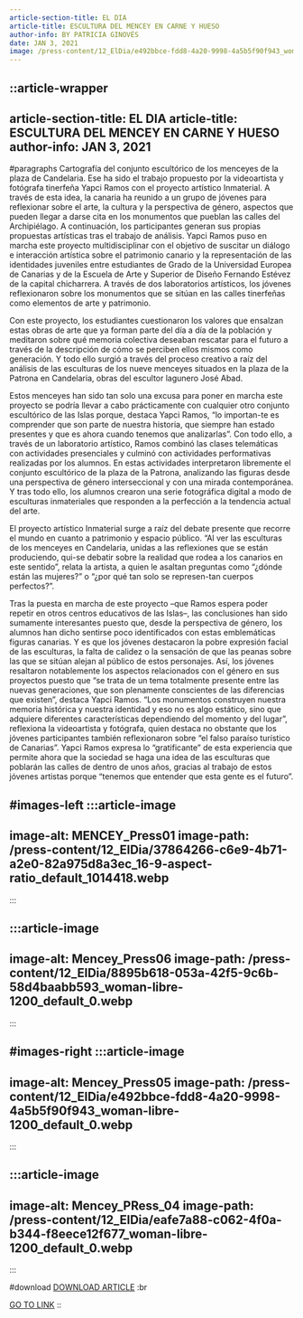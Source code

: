 ```yaml
---
article-section-title: EL DIA
article-title: ESCULTURA DEL MENCEY EN CARNE Y HUESO
author-info: BY PATRICIA GINOVÉS
date: JAN 3, 2021
image: /press-content/12_ElDia/e492bbce-fdd8-4a20-9998-4a5b5f90f943_woman-libre-1200_default_0.webp
---
```


::article-wrapper
---
article-section-title: EL DIA
article-title: ESCULTURA DEL MENCEY EN CARNE Y HUESO
author-info: JAN 3, 2021
---
#paragraphs
Cartografía del conjunto escultórico de los menceyes de la plaza de Candelaria. Ese ha sido el trabajo propuesto por la videoartista y fotógrafa tinerfeña Yapci Ramos con el proyecto artístico Inmaterial. A través de esta idea, la canaria ha reunido a un grupo de jóvenes para reflexionar sobre el arte, la cultura y la perspectiva de género, aspectos que pueden llegar a darse cita en los monumentos que pueblan las calles del Archipiélago. A continuación, los participantes generan sus propias propuestas artísticas tras el trabajo de análisis. Yapci Ramos puso en marcha este proyecto multidisciplinar con el objetivo de suscitar un diálogo e interacción artística sobre el patrimonio canario y la representación de las identidades juveniles entre estudiantes de Grado de la Universidad Europea de Canarias y de la Escuela de Arte y Superior de Diseño Fernando Estévez de la capital chicharrera. A través de dos laboratorios artísticos, los jóvenes reflexionaron sobre los monumentos que se sitúan en las calles tinerfeñas como elementos de arte y patrimonio.

Con este proyecto, los estudiantes cuestionaron los valores que ensalzan estas obras de arte que ya forman parte del día a día de la población y meditaron sobre qué memoria colectiva deseaban rescatar para el futuro a través de la descripción de cómo se perciben ellos mismos como generación. Y todo ello surgió a través del proceso creativo a raíz del análisis de las esculturas de los nueve menceyes situados en la plaza de la Patrona en Candelaria, obras del escultor lagunero José Abad.

Estos menceyes han sido tan solo una excusa para poner en marcha este proyecto se podría llevar a cabo prácticamente con cualquier otro conjunto escultórico de las Islas porque, destaca Yapci Ramos, “lo importan-te es comprender que son parte de nuestra historia, que siempre han estado presentes y que es ahora cuando tenemos que analizarlas”. Con todo ello, a través de un laboratorio artístico, Ramos combinó las clases telemáticas con actividades presenciales y culminó con actividades performativas realizadas por los alumnos. En estas actividades interpretaron libremente el conjunto escultórico de la plaza de la Patrona, analizando las figuras desde una perspectiva de género interseccional y con una mirada contemporánea. Y tras todo ello, los alumnos crearon una serie fotográfica digital a modo de esculturas inmateriales que responden a la perfección a la tendencia actual del arte. 

El proyecto artístico Inmaterial surge a raíz del debate presente que recorre el mundo en cuanto a patrimonio y espacio público. “Al ver las esculturas de los menceyes en Candelaria, unidas a las reflexiones que se están produciendo, qui-se debatir sobre la realidad que rodea a los canarios en este sentido”, relata la artista, a quien le asaltan preguntas como “¿dónde están las mujeres?” o “¿por qué tan solo se represen-tan cuerpos perfectos?”.

Tras la puesta en marcha de este proyecto –que Ramos espera poder repetir en otros centros educativos de las Islas–, las conclusiones han sido sumamente interesantes puesto que, desde la perspectiva de género, los alumnos han dicho sentirse poco identificados con estas emblemáticas figuras canarias. Y es que los jóvenes destacaron la pobre expresión facial de las esculturas, la falta de calidez o la sensación de que las peanas sobre las que se sitúan alejan al público de estos personajes. Así, los jóvenes resaltaron notablemente los aspectos relacionados con el género en sus proyectos puesto que “se trata de un tema totalmente presente entre las nuevas generaciones, que son plenamente conscientes de las diferencias que existen”, destaca Yapci Ramos. “Los monumentos construyen nuestra memoria histórica y nuestra identidad y eso no es algo estático, sino que adquiere diferentes características dependiendo del momento y del lugar”, reflexiona la videoartista y fotógrafa, quien destaca no obstante que los jóvenes participantes también reflexionaron sobre “el falso paraíso turístico de Canarias”. Yapci Ramos expresa lo “gratificante” de esta experiencia que permite ahora que la sociedad se haga una idea de las esculturas que poblarán las calles de dentro de unos años, gracias al trabajo de estos jóvenes artistas porque “tenemos que entender que esta gente es el futuro”.

#images-left
  :::article-image
  ---
  image-alt: MENCEY_Press01
  image-path: /press-content/12_ElDia/37864266-c6e9-4b71-a2e0-82a975d8a3ec_16-9-aspect-ratio_default_1014418.webp
  ---
  :::

  :::article-image
  ---
  image-alt: Mencey_Press06
  image-path: /press-content/12_ElDia/8895b618-053a-42f5-9c6b-58d4baabb593_woman-libre-1200_default_0.webp
  ---
  :::

#images-right
  :::article-image
  ---
  image-alt: Mencey_Press05
  image-path: /press-content/12_ElDia/e492bbce-fdd8-4a20-9998-4a5b5f90f943_woman-libre-1200_default_0.webp
  ---
  :::

  :::article-image
  ---
  image-alt: Mencey_PRess_04
  image-path: /press-content/12_ElDia/eafe7a88-c062-4f0a-b344-f8eece12f677_woman-libre-1200_default_0.webp
  ---
  :::

#download
[DOWNLOAD ARTICLE](/press-content/el-llanto-libre-de-yapci-ramos.pdf) :br

[](https://www.eldia.es/cultura/2024/03/02/parir-renacer-yapci-ramos-santa-98938595.html)[GO TO LINK](https://www.eldia.es/cultura/2021/04/18/llanto-libre-yapci-ramos-48451242.html)
::

